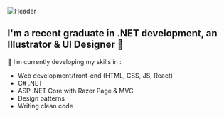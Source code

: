 ![Header](https://i.pinimg.com/originals/61/2d/a3/612da35ea3c6cfd120c3dccb80a0ac8f.png)

## I'm a recent graduate in .NET development, an Illustrator & UI Designer 🌱

🔭 I’m currently developing my skills in : 
* Web development/front-end (HTML, CSS, JS, React)
* C# .NET
* ASP .NET Core with Razor Page & MVC
* Design patterns
* Writing clean code
<!--
**vcgj/vcgj** is a ✨ _special_ ✨ repository because its `README.md` (this file) appears on your GitHub profile.

Here are some ideas to get you started:

- 🔭 I’m currently working on ...
- 🌱 I’m currently learning ...
- 👯 I’m looking to collaborate on ...
- 🤔 I’m looking for help with ...
- 💬 Ask me about ...
- 📫 How to reach me: ...
- 😄 Pronouns: ...
- ⚡ Fun fact: ...👋
-->
